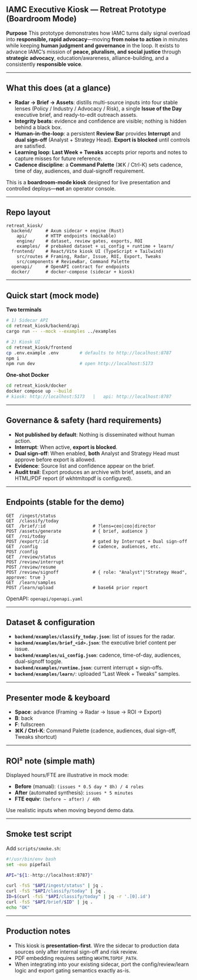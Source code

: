 ## IAMC Executive Kiosk — Retreat Prototype (Boardroom Mode)

**Purpose**
This prototype demonstrates how IAMC turns daily signal overload into **responsible, rapid advocacy**—moving **from noise to action** in minutes while keeping **human judgment and governance** in the loop. It exists to advance IAMC’s mission of **peace, pluralism, and social justice** through **strategic advocacy**, education/awareness, alliance-building, and a consistently **responsible voice**.

---

## What this does (at a glance)

* **Radar → Brief → Assets**: distills multi-source inputs into four stable lenses (Policy / Industry / Advocacy / Risk), a single **Issue of the Day** executive brief, and ready-to-edit outreach assets.
* **Integrity beats**: evidence and confidence are visible; nothing is hidden behind a black box.
* **Human-in-the-loop**: a persistent **Review Bar** provides **Interrupt** and **dual sign-off** (Analyst + Strategy Head). **Export is blocked** until controls are satisfied.
* **Learning loop**: **Last Week + Tweaks** accepts prior reports and notes to capture misses for future reference.
* **Cadence discipline**: a **Command Palette** (⌘K / Ctrl-K) sets cadence, time of day, audiences, and dual-signoff requirement.

This is a **boardroom-mode kiosk** designed for live presentation and controlled deploys—**not** an operator console.

---

## Repo layout

```
retreat_kiosk/
  backend/     # Axum sidecar + engine (Rust)
    api/       # HTTP endpoints (mockable)
    engine/    # dataset, review gates, exports, ROI
    examples/  # prebaked dataset + ui_config + runtime + learn/
  frontend/    # React/Vite kiosk UI (TypeScript + Tailwind)
    src/routes # Framing, Radar, Issue, ROI, Export, Tweaks
    src/components # ReviewBar, Command Palette
  openapi/     # OpenAPI contract for endpoints
  docker/      # docker-compose (sidecar + kiosk)
```

---

## Quick start (mock mode)

**Two terminals**

```bash
# 1) Sidecar API
cd retreat_kiosk/backend/api
cargo run -- --mock --examples ../examples

# 2) Kiosk UI
cd retreat_kiosk/frontend
cp .env.example .env        # defaults to http://localhost:8787
npm i
npm run dev                 # open http://localhost:5173
```

**One-shot Docker**

```bash
cd retreat_kiosk/docker
docker compose up --build
# kiosk: http://localhost:5173   |   api: http://localhost:8787
```

---

## Governance & safety (hard requirements)

* **Not published by default**: Nothing is disseminated without human action.
* **Interrupt**: When active, **export is blocked**.
* **Dual sign-off**: When enabled, **both** Analyst and Strategy Head must approve before export is allowed.
* **Evidence**: Source list and confidence appear on the brief.
* **Audit trail**: Export produces an archive with brief, assets, and an HTML/PDF report (if wkhtmltopdf is configured).

---

## Endpoints (stable for the demo)

```
GET  /ingest/status
GET  /classify/today
GET  /brief/:id                  # ?lens=ceo|coo|director
POST /assets/generate            # { brief, audience }
GET  /roi/today
POST /export/:id                 # gated by Interrupt + Dual sign-off
GET  /config                     # cadence, audiences, etc.
POST /config
GET  /review/status
POST /review/interrupt
POST /review/resume
POST /review/signoff             # { role: "Analyst"|"Strategy Head", approve: true }
GET  /learn/samples
POST /learn/upload               # base64 prior report
```

OpenAPI: `openapi/openapi.yaml`

---

## Dataset & configuration

* **`backend/examples/classify_today.json`**: list of issues for the radar.
* **`backend/examples/brief_<id>.json`**: the executive brief content per issue.
* **`backend/examples/ui_config.json`**: cadence, time-of-day, audiences, dual-signoff toggle.
* **`backend/examples/runtime.json`**: current interrupt + sign-offs.
* **`backend/examples/learn/`**: uploaded “Last Week + Tweaks” samples.

---

## Presenter mode & keyboard

* **Space**: advance (Framing → Radar → Issue → ROI → Export)
* **B**: back
* **F**: fullscreen
* **⌘K / Ctrl-K**: Command Palette (cadence, audiences, dual sign-off, Tweaks shortcut)

---

## ROI² note (simple math)

Displayed hours/FTE are illustrative in mock mode:

* **Before** (manual): `(issues * 0.5 day * 8h) / 4 roles`
* **After** (automated synthesis): `issues * 5 minutes`
* **FTE equiv**: `(before − after) / 40h`

Use realistic inputs when moving beyond demo data.

---

## Smoke test script

Add `scripts/smoke.sh`:

```bash
#!/usr/bin/env bash
set -euo pipefail

API="${1:-http://localhost:8787}"

curl -fsS "$API/ingest/status" | jq .
curl -fsS "$API/classify/today" | jq .
ID=$(curl -fsS "$API/classify/today" | jq -r '.[0].id')
curl -fsS "$API/brief/$ID" | jq .
echo "OK"
```

---

## Production notes

* This kiosk is **presentation-first**. Wire the sidecar to production data sources only after internal sign-off and risk review.
* PDF embedding requires setting `WKHTMLTOPDF_PATH`.
* When integrating into your existing sidecar, port the config/review/learn logic and export gating semantics exactly as-is.
